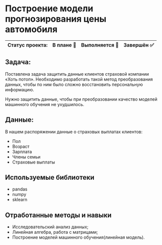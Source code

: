 # Построение модели прогнозирования цены автомобиля

Статус проекта: | В плане :black_square_button: | Выполняется :black_square_button: | Завершён :white_check_mark: | 
:------------ | :-------------| :-------------| :-------------

## Задача:

Поставлена задача защитить данные клиентов страховой компании «Хоть потоп». Необходимо разработать такой метод преобразования данных, чтобы по ним было сложно восстановить персональную информацию.

Нужно защитить данные, чтобы при преобразовании качество моделей машинного обучения не ухудшилось.

## Данные:

В нашем распоряжении данные о страховых выплатах клиентов:
- Пол
- Возраст
- Зарплата
- Члены семьи
- Страховые выплаты 

## Используемые библиотеки
- pandas
- numpy
- sklearn

## Отработанные методы и навыки
- Исследовательский анализ данных;
- Линейная алгебра, работа с матрицами;
- Построение моделей машинного обучения(линейная модель).

